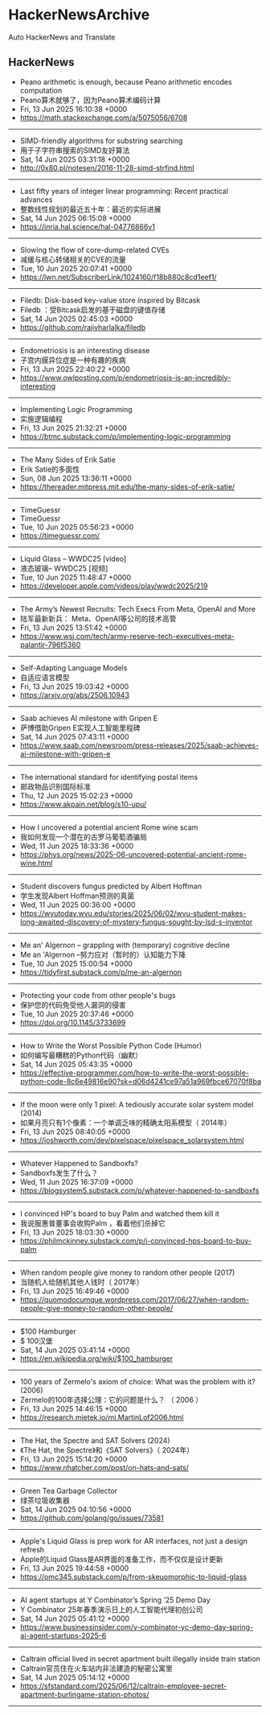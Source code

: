 # HackerNewsArchive
Auto HackerNews and Translate

## HackerNews
* Peano arithmetic is enough, because Peano arithmetic  encodes computation
* Peano算术就够了，因为Peano算术编码计算
* Fri, 13 Jun 2025 16:10:38 +0000
* https://math.stackexchange.com/a/5075056/6708
----
* SIMD-friendly algorithms for substring searching
* 用于子字符串搜索的SIMD友好算法
* Sat, 14 Jun 2025 03:31:18 +0000
* http://0x80.pl/notesen/2016-11-28-simd-strfind.html
----
* Last fifty years of integer linear programming: Recent practical advances
* 整数线性规划的最近五十年：最近的实际进展
* Sat, 14 Jun 2025 06:15:08 +0000
* https://inria.hal.science/hal-04776866v1
----
* Slowing the flow of core-dump-related CVEs
* 减缓与核心转储相关的CVE的流量
* Tue, 10 Jun 2025 20:07:41 +0000
* https://lwn.net/SubscriberLink/1024160/f18b880c8cd1eef1/
----
* Filedb: Disk-based key-value store inspired by Bitcask
* Filedb ：受Bitcask启发的基于磁盘的键值存储
* Sat, 14 Jun 2025 02:45:03 +0000
* https://github.com/rajivharlalka/filedb
----
* Endometriosis is an interesting disease
* 子宫内膜异位症是一种有趣的疾病
* Fri, 13 Jun 2025 22:40:22 +0000
* https://www.owlposting.com/p/endometriosis-is-an-incredibly-interesting
----
* Implementing Logic Programming
* 实施逻辑编程
* Fri, 13 Jun 2025 21:32:21 +0000
* https://btmc.substack.com/p/implementing-logic-programming
----
* The Many Sides of Erik Satie
* Erik Satie的多面性
* Sun, 08 Jun 2025 13:36:11 +0000
* https://thereader.mitpress.mit.edu/the-many-sides-of-erik-satie/
----
* TimeGuessr
* TimeGuessr
* Tue, 10 Jun 2025 05:56:23 +0000
* https://timeguessr.com/
----
* Liquid Glass – WWDC25 [video]
* 液态玻璃– WWDC25 [视频]
* Tue, 10 Jun 2025 11:48:47 +0000
* https://developer.apple.com/videos/play/wwdc2025/219
----
* The Army’s Newest Recruits: Tech Execs From Meta, OpenAI and More
* 陆军最新新兵： Meta、OpenAI等公司的技术高管
* Fri, 13 Jun 2025 13:51:42 +0000
* https://www.wsj.com/tech/army-reserve-tech-executives-meta-palantir-796f5360
----
* Self-Adapting Language Models
* 自适应语言模型
* Fri, 13 Jun 2025 19:03:42 +0000
* https://arxiv.org/abs/2506.10943
----
* Saab achieves AI milestone with Gripen E
* 萨博借助Gripen E实现人工智能里程碑
* Sat, 14 Jun 2025 07:43:11 +0000
* https://www.saab.com/newsroom/press-releases/2025/saab-achieves-ai-milestone-with-gripen-e
----
* The international standard for identifying postal items
* 邮政物品识别国际标准
* Thu, 12 Jun 2025 15:02:23 +0000
* https://www.akpain.net/blog/s10-upu/
----
* How I uncovered a potential ancient Rome wine scam
* 我如何发现一个潜在的古罗马葡萄酒骗局
* Wed, 11 Jun 2025 18:33:36 +0000
* https://phys.org/news/2025-06-uncovered-potential-ancient-rome-wine.html
----
* Student discovers fungus predicted by Albert Hoffman
* 学生发现Albert Hoffman预测的真菌
* Wed, 11 Jun 2025 00:36:00 +0000
* https://wvutoday.wvu.edu/stories/2025/06/02/wvu-student-makes-long-awaited-discovery-of-mystery-fungus-sought-by-lsd-s-inventor
----
* Me an' Algernon – grappling with (temporary) cognitive decline
* Me an 'Algernon –努力应对（暂时的）认知能力下降
* Tue, 10 Jun 2025 15:00:54 +0000
* https://tidyfirst.substack.com/p/me-an-algernon
----
* Protecting your code from other people's bugs
* 保护您的代码免受他人漏洞的侵害
* Tue, 10 Jun 2025 20:37:46 +0000
* https://doi.org/10.1145/3733699
----
* How to Write the Worst Possible Python Code (Humor)
* 如何编写最糟糕的Python代码（幽默）
* Sat, 14 Jun 2025 05:43:35 +0000
* https://effective-programmer.com/how-to-write-the-worst-possible-python-code-8c6e49816e90?sk=d06d4241ce97a51a969fbce67070f8ba
----
* If the moon were only 1 pixel: A tediously accurate solar system model (2014)
* 如果月亮只有1个像素：一个单调乏味的精确太阳系模型（ 2014年）
* Fri, 13 Jun 2025 08:40:05 +0000
* https://joshworth.com/dev/pixelspace/pixelspace_solarsystem.html
----
* Whatever Happened to Sandboxfs?
* Sandboxfs发生了什么？
* Wed, 11 Jun 2025 16:37:09 +0000
* https://blogsystem5.substack.com/p/whatever-happened-to-sandboxfs
----
* I convinced HP's board to buy Palm and watched them kill it
* 我说服惠普董事会收购Palm ，看着他们杀掉它
* Fri, 13 Jun 2025 18:03:30 +0000
* https://philmckinney.substack.com/p/i-convinced-hps-board-to-buy-palm
----
* When random people give money to random other people (2017)
* 当随机人给随机其他人钱时（ 2017年）
* Fri, 13 Jun 2025 16:49:46 +0000
* https://quomodocumque.wordpress.com/2017/06/27/when-random-people-give-money-to-random-other-people/
----
* $100 Hamburger
* $ 100汉堡
* Sat, 14 Jun 2025 03:41:14 +0000
* https://en.wikipedia.org/wiki/$100_hamburger
----
* 100 years of Zermelo's axiom of choice: What was the problem with it? (2006)
* Zermelo的100年选择公理：它的问题是什么？ （ 2006 ）
* Fri, 13 Jun 2025 14:46:15 +0000
* https://research.mietek.io/mi.MartinLof2006.html
----
* The Hat, the Spectre and SAT Solvers (2024)
* 《The Hat, the Spectre》和《SAT Solvers》（ 2024年）
* Fri, 13 Jun 2025 15:14:20 +0000
* https://www.nhatcher.com/post/on-hats-and-sats/
----
* Green Tea Garbage Collector
* 绿茶垃圾收集器
* Sat, 14 Jun 2025 04:10:56 +0000
* https://github.com/golang/go/issues/73581
----
* Apple's Liquid Glass is prep work for AR interfaces, not just a design refresh
* Apple的Liquid Glass是AR界面的准备工作，而不仅仅是设计更新
* Fri, 13 Jun 2025 19:44:58 +0000
* https://omc345.substack.com/p/from-skeuomorphic-to-liquid-glass
----
* AI agent startups at Y Combinator’s Spring ’25 Demo Day
* Y Combinator 25年春季演示日上的人工智能代理初创公司
* Sat, 14 Jun 2025 05:41:12 +0000
* https://www.businessinsider.com/y-combinator-yc-demo-day-spring-ai-agent-startups-2025-6
----
* Caltrain official lived in secret apartment built illegally inside train station
* Caltrain官员住在火车站内非法建造的秘密公寓里
* Sat, 14 Jun 2025 05:14:12 +0000
* https://sfstandard.com/2025/06/12/caltrain-employee-secret-apartment-burlingame-station-photos/
----

